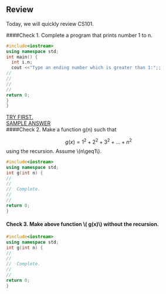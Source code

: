 ## Review

Today, we will quickly review CS101.

####Check 1. Complete a program that prints number 1 to n.

```c++
#include<iostream> 
using namespace std; 
int main() {
  int i,n;
  cout <<"Type an ending number which is greater than 1:";;
//
//
//
//
return 0;
}
}
```
<div class="text-left">
<a  class="btn btn-default bg-purple" href="http://runnable.com/VMdcefZPp39Aqk68/cs203-review-check-1-for-c%2B%2B" target="_blank"> TRY FIRST.</a>
</div>
<div class="text-right">
<a  class="btn btn-default bg-blue" href="http://runnable.com/VMdhBgwrvLI4e1VA/cs203-review-check-1-sample-answer-for-c%2B%2B" target="_blank"> SAMPLE ANSWER</a>
</div>
####Check 2. Make a function g(n) such that

$$
g(x)=1^2+2^2+3^2+\ldots+n^2
$$
using the recursion.
Assume \\(n\geq1\\).
```c++
#include<iostream> 
using namespace std; 
int g(int n) {
//
//
//  Complete.
//
//
return 0;
}

```
#### Check 3. Make above function \\( g(x)\\) without the recursion.
```c++
#include<iostream> 
using namespace std; 
int g(int n) {
//
//
//  Complete.
//
//
return 0;
}

```

